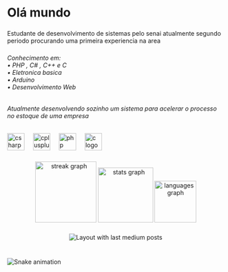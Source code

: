 <h1 align="left">Olá mundo</h1>

###

<p align="left">Estudante de desenvolvimento de sistemas pelo senai atualmente segundo periodo procurando uma primeira experiencia na area</p>

###

<h6 align="left">Conhecimento em:<br>• PHP , C# , C++ e C<br>• Eletronica basica<br>• Arduino<br>• Desenvolvimento Web</h6>

###

<h6 align="left">Atualmente desenvolvendo sozinho um sistema para acelerar o processo no estoque de uma empresa</h6>

###

<h2 align="left"></h2>

###

<div align="left">
  <img src="https://cdn.jsdelivr.net/gh/devicons/devicon/icons/csharp/csharp-original.svg" height="40" alt="csharp logo"  />
  <img width="12" />
  <img src="https://cdn.jsdelivr.net/gh/devicons/devicon/icons/cplusplus/cplusplus-original.svg" height="40" alt="cplusplus logo"  />
  <img width="12" />
  <img src="https://cdn.jsdelivr.net/gh/devicons/devicon/icons/php/php-original.svg" height="40" alt="php logo"  />
  <img width="12" />
  <img src="https://cdn.jsdelivr.net/gh/devicons/devicon/icons/c/c-original.svg" height="40" alt="c logo"  />
</div>

###

<div align="center">
  <img src="https://streak-stats.demolab.com?user=RichardGPCPRO&locale=pt-br&mode=daily&theme=dracula&hide_border=true&border_radius=10&date_format=%5BY.%5Dn.j&order=3" height="142" alt="streak graph"  />
  <img src="https://github-readme-stats.vercel.app/api?username=RichardGPCPRO&hide_title=true&hide_rank=false&show_icons=true&include_all_commits=true&count_private=true&disable_animations=false&theme=dracula&locale=en&hide_border=true&order=1" height="128" alt="stats graph"  />
  <img src="https://github-readme-stats.vercel.app/api/top-langs?username=RichardGPCPRO&locale=en&hide_title=true&layout=compact&card_width=320&langs_count=12&theme=dracula&hide_border=true&order=2" height="97" alt="languages graph"  />
</div>

###

<div align="center">
  <img src="https://github-read-medium-git-main.pahlevikun.vercel.app/latest?limit=4&username=RichardGPCPRO&theme=dark" alt="Layout with last medium posts"  />
</div>

###
<br clear="both">

<img src="https://raw.githubusercontent.com/RichardGPCPRO/RichardGPCPRO/output/snake.svg" alt="Snake animation" />
